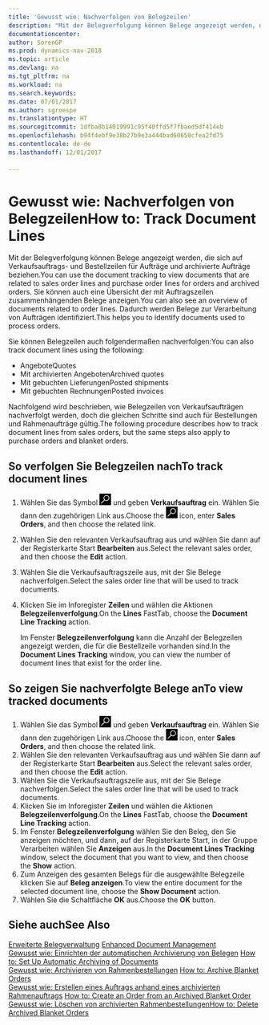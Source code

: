 ```yaml
---
title: 'Gewusst wie: Nachverfolgen von Belegzeilen'
description: "Mit der Belegverfolgung können Belege angezeigt werden, die sich auf Verkaufsauftrags- und Bestellzeilen für Aufträge und archivierte Aufträge beziehen. Sie können auch eine Übersicht der mit Auftragszeilen zusammenhängenden Belege anzeigen."
documentationcenter: 
author: SorenGP
ms.prod: dynamics-nav-2018
ms.topic: article
ms.devlang: na
ms.tgt_pltfrm: na
ms.workload: na
ms.search.keywords: 
ms.date: 07/01/2017
ms.author: sgroespe
ms.translationtype: HT
ms.sourcegitcommit: 1dfba8b14019991c95f40ffd5f7fbaed5df414eb
ms.openlocfilehash: b94f4ebf9e38b27b9e3a444bad60650cfea2fd75
ms.contentlocale: de-de
ms.lasthandoff: 12/01/2017

---
```

# <a name="how-to-track-document-lines"></a><span data-ttu-id="bbc37-104">Gewusst wie: Nachverfolgen von Belegzeilen</span><span class="sxs-lookup"><span data-stu-id="bbc37-104">How to: Track Document Lines</span></span>
<span data-ttu-id="bbc37-105">Mit der Belegverfolgung können Belege angezeigt werden, die sich auf Verkaufsauftrags- und Bestellzeilen für Aufträge und archivierte Aufträge beziehen.</span><span class="sxs-lookup"><span data-stu-id="bbc37-105">You can use the document tracking to view documents that are related to sales order lines and purchase order lines for orders and archived orders.</span></span> <span data-ttu-id="bbc37-106">Sie können auch eine Übersicht der mit Auftragszeilen zusammenhängenden Belege anzeigen.</span><span class="sxs-lookup"><span data-stu-id="bbc37-106">You can also see an overview of documents related to order lines.</span></span> <span data-ttu-id="bbc37-107">Dadurch werden Belege zur Verarbeitung von Aufträgen identifiziert.</span><span class="sxs-lookup"><span data-stu-id="bbc37-107">This helps you to identify documents used to process orders.</span></span>  

<span data-ttu-id="bbc37-108">Sie können Belegzeilen auch folgendermaßen nachverfolgen:</span><span class="sxs-lookup"><span data-stu-id="bbc37-108">You can also track document lines using the following:</span></span>  

- <span data-ttu-id="bbc37-109">Angebote</span><span class="sxs-lookup"><span data-stu-id="bbc37-109">Quotes</span></span>  
- <span data-ttu-id="bbc37-110">Mit archivierten Angeboten</span><span class="sxs-lookup"><span data-stu-id="bbc37-110">Archived quotes</span></span>  
- <span data-ttu-id="bbc37-111">Mit gebuchten Lieferungen</span><span class="sxs-lookup"><span data-stu-id="bbc37-111">Posted shipments</span></span>  
- <span data-ttu-id="bbc37-112">Mit gebuchten Rechnungen</span><span class="sxs-lookup"><span data-stu-id="bbc37-112">Posted invoices</span></span>  

<span data-ttu-id="bbc37-113">Nachfolgend wird beschrieben, wie Belegzeilen von Verkaufsaufträgen nachverfolgt werden, doch die gleichen Schritte sind auch für Bestellungen und Rahmenaufträge gültig.</span><span class="sxs-lookup"><span data-stu-id="bbc37-113">The following procedure describes how to track document lines from sales orders, but the same steps also apply to purchase orders and blanket orders.</span></span>  

## <a name="to-track-document-lines"></a><span data-ttu-id="bbc37-114">So verfolgen Sie Belegzeilen nach</span><span class="sxs-lookup"><span data-stu-id="bbc37-114">To track document lines</span></span>  

1.  <span data-ttu-id="bbc37-115">Wählen Sie das Symbol ![Nach Seite oder Bericht suchen](../../media/ui-search/search_small.png "Nach Seite oder Bericht suchen") und geben **Verkaufsauftrag** ein. Wählen Sie dann den zugehörigen Link aus.</span><span class="sxs-lookup"><span data-stu-id="bbc37-115">Choose the ![Search for Page or Report](../../media/ui-search/search_small.png "Search for Page or Report icon") icon, enter **Sales Orders**, and then choose the related link.</span></span>  
2.  <span data-ttu-id="bbc37-116">Wählen Sie den relevanten Verkaufsauftrag aus und wählen Sie dann auf der Registerkarte Start **Bearbeiten** aus.</span><span class="sxs-lookup"><span data-stu-id="bbc37-116">Select the relevant sales order, and then choose the **Edit** action.</span></span>  
3.  <span data-ttu-id="bbc37-117">Wählen Sie die Verkaufsauftragszeile aus, mit der Sie Belege nachverfolgen.</span><span class="sxs-lookup"><span data-stu-id="bbc37-117">Select the sales order line that will be used to track documents.</span></span>  
4.  <span data-ttu-id="bbc37-118">Klicken Sie im Inforegister **Zeilen** und wählen die  Aktionen **Belegzeilenverfolgung**.</span><span class="sxs-lookup"><span data-stu-id="bbc37-118">On the **Lines** FastTab, choose the **Document Line Tracking** action.</span></span>  

    <span data-ttu-id="bbc37-119">Im Fenster **Belegzeilenverfolgung** kann die Anzahl der Belegzeilen angezeigt werden, die für die Bestellzeile vorhanden sind.</span><span class="sxs-lookup"><span data-stu-id="bbc37-119">In the **Document Lines Tracking** window, you can view the number of document lines that exist for the order line.</span></span>  

## <a name="to-view-tracked-documents"></a><span data-ttu-id="bbc37-120">So zeigen Sie nachverfolgte Belege an</span><span class="sxs-lookup"><span data-stu-id="bbc37-120">To view tracked documents</span></span>  

1.  <span data-ttu-id="bbc37-121">Wählen Sie das Symbol ![Nach Seite oder Bericht suchen](../../media/ui-search/search_small.png "Nach Seite oder Bericht suchen") und geben **Verkaufsauftrag** ein. Wählen Sie dann den zugehörigen Link aus.</span><span class="sxs-lookup"><span data-stu-id="bbc37-121">Choose the ![Search for Page or Report](../../media/ui-search/search_small.png "Search for Page or Report icon") icon, enter **Sales Orders**, and then choose the related link.</span></span>  
2.  <span data-ttu-id="bbc37-122">Wählen Sie den relevanten Verkaufsauftrag aus und wählen Sie dann auf der Registerkarte Start **Bearbeiten** aus.</span><span class="sxs-lookup"><span data-stu-id="bbc37-122">Select the relevant sales order, and then choose the **Edit** action.</span></span>  
3.  <span data-ttu-id="bbc37-123">Wählen Sie die Verkaufsauftragszeile aus, mit der Sie Belege nachverfolgen.</span><span class="sxs-lookup"><span data-stu-id="bbc37-123">Select the sales order line that will be used to track documents.</span></span>  
4.  <span data-ttu-id="bbc37-124">Klicken Sie im Inforegister **Zeilen** und wählen die  Aktionen **Belegzeilenverfolgung**.</span><span class="sxs-lookup"><span data-stu-id="bbc37-124">On the **Lines** FastTab, choose the **Document Line Tracking** action.</span></span>  
5.  <span data-ttu-id="bbc37-125">Im Fenster **Belegzeilenverfolgung** wählen Sie den Beleg, den Sie anzeigen möchten, und dann, auf der Registerkarte Start, in der Gruppe Verarbeiten wählen Sie **Anzeigen** aus.</span><span class="sxs-lookup"><span data-stu-id="bbc37-125">In the **Document Lines Tracking** window, select the document that you want to view, and then choose the **Show** action.</span></span>  
6.  <span data-ttu-id="bbc37-126">Zum Anzeigen des gesamten Belegs für die ausgewählte Belegzeile klicken Sie auf **Beleg anzeigen**.</span><span class="sxs-lookup"><span data-stu-id="bbc37-126">To view the entire document for the selected document line, choose the **Show Document** action.</span></span>  
7.  <span data-ttu-id="bbc37-127">Wählen Sie die Schaltfläche **OK** aus.</span><span class="sxs-lookup"><span data-stu-id="bbc37-127">Choose the **OK** button.</span></span>  

## <a name="see-also"></a><span data-ttu-id="bbc37-128">Siehe auch</span><span class="sxs-lookup"><span data-stu-id="bbc37-128">See Also</span></span>  
 <span data-ttu-id="bbc37-129">[Erweiterte Belegverwaltung](enhanced-document-management.md) </span><span class="sxs-lookup"><span data-stu-id="bbc37-129">[Enhanced Document Management](enhanced-document-management.md) </span></span>  
 <span data-ttu-id="bbc37-130">[Gewusst wie: Einrichten der automatischen Archivierung von Belegen](how-to-set-up-automatic-archiving-of-documents.md) </span><span class="sxs-lookup"><span data-stu-id="bbc37-130">[How to: Set Up Automatic Archiving of Documents](how-to-set-up-automatic-archiving-of-documents.md) </span></span>  
 <span data-ttu-id="bbc37-131">[Gewusst wie: Archivieren von Rahmenbestellungen](how-to-archive-blanket-orders.md) </span><span class="sxs-lookup"><span data-stu-id="bbc37-131">[How to: Archive Blanket Orders](how-to-archive-blanket-orders.md) </span></span>  
 <span data-ttu-id="bbc37-132">[Gewusst wie: Erstellen eines Auftrags anhand eines archivierten Rahmenauftrags](how-to-create-an-order-from-an-archived-blanket-order.md) </span><span class="sxs-lookup"><span data-stu-id="bbc37-132">[How to: Create an Order from an Archived Blanket Order](how-to-create-an-order-from-an-archived-blanket-order.md) </span></span>  
 [<span data-ttu-id="bbc37-133">Gewusst wie: Löschen von archivierten Rahmenbestellungen</span><span class="sxs-lookup"><span data-stu-id="bbc37-133">How to: Delete Archived Blanket Orders</span></span>](how-to-delete-archived-blanket-orders.md)


